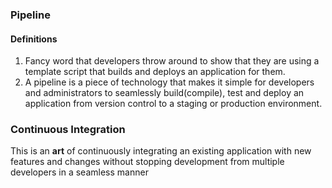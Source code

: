 ### Pipeline
#### Definitions
1. Fancy word that developers throw around to show that they are using a  template script that builds and deploys an application for them. 
2. A pipeline is a piece of technology that makes it simple for developers and administrators to seamlessly build(compile), test and deploy an application from version control to a staging or production environment.
### Continuous Integration
This is an <b>art</b> of continuously integrating an existing application with new features and changes without stopping development from multiple developers in a seamless manner


